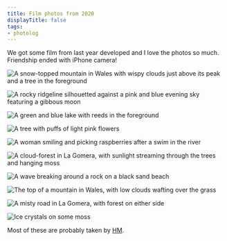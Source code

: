 ```yaml
---
title: Film photos from 2020 
displayTitle: false
tags: 
- photolog
---
```


We got some film from last year developed and I love the photos so much. Friendship ended with iPhone camera!

![A snow-topped mountain in Wales with wispy clouds just above its peak and a tree in the foreground](https://d2w9rnfcy7mm78.cloudfront.net/11456765/original_869697b38c4bfb624450f86409d14574.jpg?1617615371?bc=0)

![A rocky ridgeline silhouetted against a pink and blue evening sky featuring a gibbous moon](https://d2w9rnfcy7mm78.cloudfront.net/11456764/original_ee089046311d158d93c275c2c78f9358.jpg?1617615371?bc=0)

![A green and blue lake with reeds in the foreground](https://d2w9rnfcy7mm78.cloudfront.net/11456769/original_016d09e1528137037f6131bba9a5f93b.jpg?1617615378?bc=0)

![A tree with puffs of light pink flowers](https://d2w9rnfcy7mm78.cloudfront.net/11456761/original_51518e3b45289c13d0a2f571e1b7aa49.jpg?1617615405?bc=0)

![A woman smiling and picking raspberries after a swim in the river](https://d2w9rnfcy7mm78.cloudfront.net/11456759/original_89106beaeda4c39d33dc7a801a6fca72.jpg?1617615368?bc=0)

![A cloud-forest in La Gomera, with sunlight streaming through the trees and hanging moss](https://d2w9rnfcy7mm78.cloudfront.net/11456766/original_643b87918a3c419aa2545980408e8b7c.jpg?1617615372?bc=0)

![A wave breaking around a rock on a black sand beach](https://d2w9rnfcy7mm78.cloudfront.net/11456762/original_d433ad5586c70a52682e4af69c88571a.jpg?1617615406?bc=0)

![The top of a mountain in Wales, with low clouds wafting over the grass](https://d2w9rnfcy7mm78.cloudfront.net/11456760/original_2fe993e54b433db4fc457626f74f048e.jpg?1617615369?bc=0)

![A misty road in La Gomera, with forest on either side](https://d2w9rnfcy7mm78.cloudfront.net/11456763/original_17e9911a0df90884401db30dc6947e81.jpg?1617615370?bc=0)

![Ice crystals on some moss](https://d2w9rnfcy7mm78.cloudfront.net/11456767/original_9d5a5a0331e341c27273e4f207e80532.jpg?1617615377?bc=0)

Most of these are probably taken by [HM](https://www.melnycz.uk/).